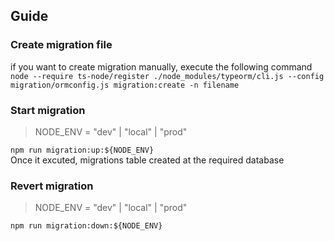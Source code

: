 ## Guide
### Create migration file 
if you want to create migration manually, execute the following command \
`node --require ts-node/register ./node_modules/typeorm/cli.js --config migration/ormconfig.js migration:create -n filename`

### Start migration 
> NODE_ENV = "dev" | "local" | "prod" 

`npm run migration:up:${NODE_ENV}` \
Once it excuted, migrations table created at the required database

### Revert migration
> NODE_ENV = "dev" | "local" | "prod" 

`npm run migration:down:${NODE_ENV}`